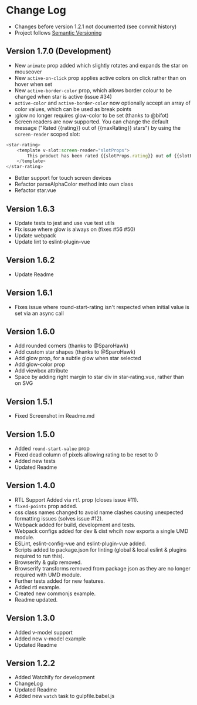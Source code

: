 # Change Log
- Changes before version 1.2.1 not documented (see commit history)
- Project follows [Semantic Versioning](http://semver.org/)

## Version 1.7.0 (Development)

- New `animate` prop added which slightly rotates and expands the star on mouseover
- New `active-on-click` prop applies active colors on click rather than on hover when set
- New `active-border-color` prop, which allows border colour to be changed when star is active (issue #34)
- `active-color` and `active-border-color` now optionally accept an array of color values, which can be used as break points
- :glow no longer requires glow-color to be set (thanks to @bifot)
- Screen readers are now supported. You can change the default message ("Rated {{rating}} out of {{maxRating}} stars") by using the `screen-reader` scoped slot:

````javascript
<star-rating>
    <template v-slot:screen-reader="slotProps">
        This product has been rated {{slotProps.rating}} out of {{slotProps.stars}} stars
    </template>
</star-rating>
````

- Better support for touch screen devices
- Refactor parseAlphaColor method into own class
- Refactor star.vue

## Version 1.6.3
- Update tests to jest and use vue test utils
- Fix issue where glow is always on (fixes #56 #50)
- Update webpack
- Update lint to eslint-plugin-vue

## Version 1.6.2
- Update Readme

## Version 1.6.1
- Fixes issue where round-start-rating isn't respected when initial value is set via an async call

## Version 1.6.0
- Add rounded corners (thanks to @SparoHawk)
- Add custom star shapes (thanks to @SparoHawk)
- Add glow prop, for a subtle glow when star selected
- Add glow-color prop
- Add viewbox attribute
- Space by adding right margin to star div in star-rating.vue, rather than on SVG

## Version 1.5.1
- Fixed Screenshot im Readme.md

## Version 1.5.0
- Added `round-start-value` prop
- Fixed dead column of pixels allowing rating to be reset to 0
- Added new tests
- Updated Readme

## Version 1.4.0

- RTL Support Added via `rtl` prop (closes issue #11).
- `fixed-points` prop added.
- css class names changed to avoid name clashes causing unexpected formatting issues (solves issue #12).
- Webpack added for build, development and tests.
- Webpack configs added for dev & dist whcih now exports a single UMD module.
- ESLint, eslint-config-vue and eslint-plugin-vue added.
- Scripts added to package.json for linting (global & local eslint & plugins required to run this).
- Browserify & gulp removed.
- Browserify transforms removed from package json as they are no longer required with UMD module.
- Further tests added for new features.
- Added rtl example.
- Created new commonjs example.
- Readme updated.

## Version 1.3.0

- Added v-model support
- Added new v-model example
- Updated Readme


## Version 1.2.2

- Added Watchify for development
- ChangeLog
- Updated Readme
- Added new `watch` task to gulpfile.babel.js


